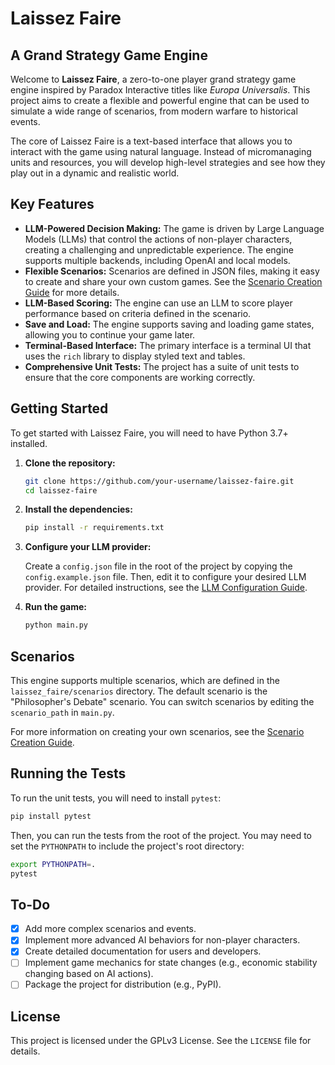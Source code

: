# Laissez Faire

## A Grand Strategy Game Engine

Welcome to **Laissez Faire**, a zero-to-one player grand strategy game engine inspired by Paradox Interactive titles like *Europa Universalis*. This project aims to create a flexible and powerful engine that can be used to simulate a wide range of scenarios, from modern warfare to historical events.

The core of Laissez Faire is a text-based interface that allows you to interact with the game using natural language. Instead of micromanaging units and resources, you will develop high-level strategies and see how they play out in a dynamic and realistic world.

## Key Features

*   **LLM-Powered Decision Making:** The game is driven by Large Language Models (LLMs) that control the actions of non-player characters, creating a challenging and unpredictable experience. The engine supports multiple backends, including OpenAI and local models.
*   **Flexible Scenarios:** Scenarios are defined in JSON files, making it easy to create and share your own custom games. See the [Scenario Creation Guide](docs/scenarios.md) for more details.
*   **LLM-Based Scoring:** The engine can use an LLM to score player performance based on criteria defined in the scenario.
*   **Save and Load:** The engine supports saving and loading game states, allowing you to continue your game later.
*   **Terminal-Based Interface:** The primary interface is a terminal UI that uses the `rich` library to display styled text and tables.
*   **Comprehensive Unit Tests:** The project has a suite of unit tests to ensure that the core components are working correctly.

## Getting Started

To get started with Laissez Faire, you will need to have Python 3.7+ installed.

1.  **Clone the repository:**

    ```bash
    git clone https://github.com/your-username/laissez-faire.git
    cd laissez-faire
    ```

2.  **Install the dependencies:**

    ```bash
    pip install -r requirements.txt
    ```

3.  **Configure your LLM provider:**

    Create a `config.json` file in the root of the project by copying the `config.example.json` file. Then, edit it to configure your desired LLM provider. For detailed instructions, see the [LLM Configuration Guide](docs/llm_configuration.md).

4.  **Run the game:**

    ```bash
    python main.py
    ```

## Scenarios

This engine supports multiple scenarios, which are defined in the `laissez_faire/scenarios` directory. The default scenario is the "Philosopher's Debate" scenario. You can switch scenarios by editing the `scenario_path` in `main.py`.

For more information on creating your own scenarios, see the [Scenario Creation Guide](docs/scenarios.md).

## Running the Tests

To run the unit tests, you will need to install `pytest`:

```bash
pip install pytest
```

Then, you can run the tests from the root of the project. You may need to set the `PYTHONPATH` to include the project's root directory:

```bash
export PYTHONPATH=.
pytest
```

## To-Do

*   [x] Add more complex scenarios and events.
*   [x] Implement more advanced AI behaviors for non-player characters.
*   [x] Create detailed documentation for users and developers.
*   [ ] Implement game mechanics for state changes (e.g., economic stability changing based on AI actions).
*   [ ] Package the project for distribution (e.g., PyPI).

## License

This project is licensed under the GPLv3 License. See the `LICENSE` file for details.
